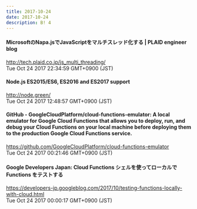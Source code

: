 ```yaml
---
title: 2017-10-24
date: 2017-10-24
description: B! 4
---
```


#### MicrosoftのNapa.jsでJavaScriptをマルチスレッド化する | PLAID engineer blog
http://tech.plaid.co.jp/js_multi_threading/<br>
Tue Oct 24 2017 22:34:59 GMT+0900 (JST)<br>


#### Node.js ES2015/ES6, ES2016 and ES2017 support    
http://node.green/<br>
Tue Oct 24 2017 12:48:57 GMT+0900 (JST)<br>


#### GitHub - GoogleCloudPlatform/cloud-functions-emulator: A local emulator for Google Cloud Functions that allows you to deploy, run, and debug your Cloud Functions on your local machine before deploying them to the production Google Cloud Functions service.
https://github.com/GoogleCloudPlatform/cloud-functions-emulator<br>
Tue Oct 24 2017 00:21:46 GMT+0900 (JST)<br>


#### Google Developers Japan: Cloud Functions シェルを使ってローカルで Functions をテストする
https://developers-jp.googleblog.com/2017/10/testing-functions-locally-with-cloud.html<br>
Tue Oct 24 2017 00:00:17 GMT+0900 (JST)<br>


